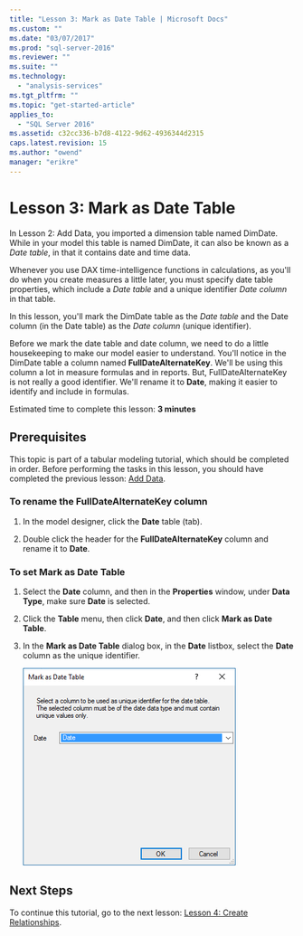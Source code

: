 ```yaml
---
title: "Lesson 3: Mark as Date Table | Microsoft Docs"
ms.custom: ""
ms.date: "03/07/2017"
ms.prod: "sql-server-2016"
ms.reviewer: ""
ms.suite: ""
ms.technology: 
  - "analysis-services"
ms.tgt_pltfrm: ""
ms.topic: "get-started-article"
applies_to: 
  - "SQL Server 2016"
ms.assetid: c32cc336-b7d8-4122-9d62-4936344d2315
caps.latest.revision: 15
ms.author: "owend"
manager: "erikre"
---
```

# Lesson 3: Mark as Date Table
In Lesson 2: Add Data, you imported a dimension table named DimDate. While in your model this table is named DimDate, it can also be known as a *Date table*, in that it contains date and time data.  
  
Whenever you use DAX time-intelligence functions in calculations, as you'll do when you create measures a little later, you must specify date table properties, which include a *Date table* and a unique identifier *Date column* in that table.
  
In this lesson, you'll mark the DimDate table as the *Date table* and the Date column (in the Date table) as the *Date column* (unique identifier).  

Before we mark the date table and date column, we need to do a little housekeeping to make our model easier to understand. You'll notice in the DimDate table a column named **FullDateAlternateKey**. We'll be using this column a lot in measure formulas and in reports. But, FullDateAlternateKey is not really a good identifier. We'll rename it to **Date**, making it easier to identify and include in formulas.
  
Estimated time to complete this lesson: **3 minutes**  
  
## Prerequisites  
This topic is part of a tabular modeling tutorial, which should be completed in order. Before performing the tasks in this lesson, you should have completed the previous lesson: [Add Data](../../analysis-services/tutorials/lesson-2-add-data.md).  

### To rename the FullDateAlternateKey column

1.  In the model designer, click the **Date** table (tab).

2.  Double click the header for the **FullDateAlternateKey** column and rename it to **Date**.

  
### To set Mark as Date Table  
  
1.  Select the **Date** column, and then in the **Properties** window, under **Data Type**, make sure  **Date** is selected.  
  
2.  Click the **Table** menu, then click **Date**, and then click **Mark as Date Table**.  
  
3.  In the **Mark as Date Table** dialog box, in the **Date** listbox, select the **Date** column as the unique identifier.  

    ![as-tabular-lesson3-date-table](../../analysis-services/tutorials/media/as-tabular-lesson3-date-table.png)
  
## Next Steps  
To continue this tutorial, go to the next lesson: [Lesson 4: Create Relationships](../../analysis-services/tutorials/lesson-4-create-relationships.md).  
  
  
  
